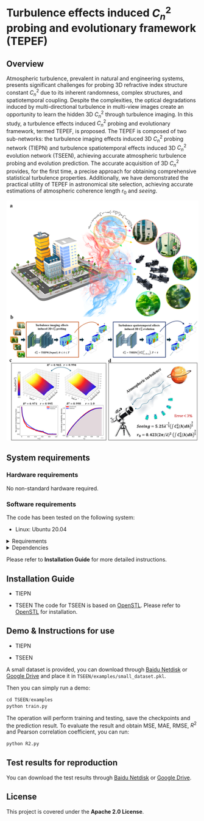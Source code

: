 Turbulence effects induced $C_n^2$ probing and evolutionary framework (TEPEF)
======
Overview
-------
Atmospheric turbulence, prevalent in natural and engineering systems, presents significant challenges for probing 3D refractive index structure constant $C_n^2$ due to its inherent randomness, complex structures, and spatiotemporal coupling. Despite the complexities, the optical degradations induced by multi-directional turbulence in multi-view images create an opportunity to learn the hidden 3D $C_n^2$ through turbulence imaging. In this study, a turbulence effects induced $C_n^2$ probing and evolutionary framework, termed TEPEF, is proposed. The TEPEF is composed of two sub-networks: the turbulence imaging effects induced 3D $C_n^2$ probing network (TIEPN) and turbulence spatiotemporal effects induced 3D $C_n^2$ evolution network (TSEEN), achieving accurate atmospheric turbulence probing and evolution prediction. The accurate acquisition of 3D $C_n^2$ provides, for the first time, a precise approach for obtaining comprehensive statistical turbulence properties. Additionally, we have demonstrated the practical utility of TEPEF in astronomical site selection, achieving accurate estimations of atmospheric coherence length $r_0$ and $seeing$. 

<p align="center">
  <img src="https://github.com/ayt777/TEPEF/raw/main/./Fig1.png" alt="Figure 1" width="700"/>
</p>



System requirements
-------

### Hardware requirements
No non-standard hardware required.

### Software requirements
The code has been tested on the following system:
* Linux: Ubuntu 20.04

<details>
  <summary>Requirements</summary>

  - Linux 
  - Python 3.7+
  - PyTorch 1.8 or higher
  - CUDA 10.1 or higher

</details>

<details>
  <summary>Dependencies</summary>

  - argparse
  - numpy
  - opencv-python
  - python<=3.10.8
  - scikit-image
  - scikit-learn
  - torch
  - tqdm
  - timm

</details>

Please refer to **Installation Guide** for more detailed instructions.

Installation Guide
-------
* TIEPN

* TSEEN
The code for TSEEN is based on [OpenSTL](https://github.com/chengtan9907/OpenSTL/tree/OpenSTL-Lightning). Please refer to [OpenSTL](https://github.com/chengtan9907/OpenSTL/tree/OpenSTL-Lightning) for installation.

Demo & Instructions for use
-------
* TIEPN

* TSEEN

A small dataset is provided, you can download through [Baidu Netdisk](https://pan.baidu.com/s/1ZizZL3ycSxGw6Rgw83YKqA?pwd=ttv2) or [Google Drive]() and place it in `TSEEN/examples/small_dataset.pkl`. 

Then you can simply run a demo:
```python
cd TSEEN/examples
python train.py
```
The operation will perform training and testing, save the checkpoints and the prediction result. To evaluate the result and obtain MSE, MAE, RMSE, $R^2$ and Pearson correlation coefficient, you can run:
```python
python R2.py
```

Test results for reproduction
-------
You can download the test results through [Baidu Netdisk](https://pan.baidu.com/s/1V52Dbm9ie3lHXgRNmV-eFQ?pwd=pcsy) or [Google Drive]().

License
-------
This project is covered under the **Apache 2.0 License**.
